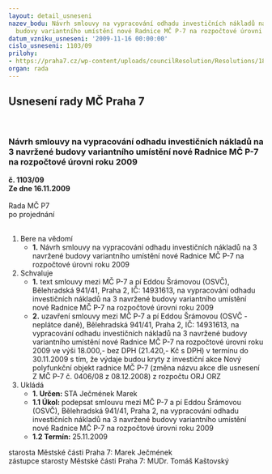 ```yaml
---
layout: detail_usneseni
nazev_bodu: Návrh smlouvy na vypracování odhadu investičních nákladů na 3 navržené
  budovy variantního umístění nové Radnice MČ P-7 na rozpočtové úrovni roku 2009
datum_vzniku_usneseni: '2009-11-16 00:00:00'
cislo_usneseni: 1103/09
prilohy:
- https://praha7.cz/wp-content/uploads/councilResolution/Resolutions/18311/58-smlouva.doc
organ: rada
---
```

<div id="ucUsn_pList" class="usn">
	<span><h2>Usnesení rady MČ Praha 7 </h2>
<br></span><div class="standBody">
<span><h3>Návrh smlouvy na vypracování odhadu investičních nákladů na 3 navržené budovy variantního umístění nové Radnice MČ P-7 na rozpočtové úrovni roku 2009</h3></span><div class="center">
		<strong>č. 1103/09</strong><br>
	</div>
<div class="center">
		<strong>Ze dne 16.11.2009</strong><br><br>
	</div>Rada MČ P7<br> po projednání<br><br><ol>
<li>Bere na vědomí<ul><li>
<strong>1.</strong> Návrh smlouvy na vypracování odhadu investičních nákladů na 3 navržené budovy variantního umístění nové Radnice MČ P-7 na rozpočtové úrovni roku 2009   </li></ul>
</li>
<li>Schvaluje<ul>
<li>
<strong>1.</strong> text smlouvy mezi MČ P-7 a pí Eddou Šrámovou (OSVČ), Bělehradská 941/41, Praha 2, IČ: 14931613, na vypracování odhadu investičních nákladů na 3 navržené budovy variantního umístění nové Radnice MČ P-7 na rozpočtové úrovni roku 2009 </li>
<li>
<strong>2.</strong> uzavření smlouvy mezi MČ P-7 a pí Eddou Šrámovou (OSVČ - neplátce daně), Bělehradská 941/41, Praha 2, IČ: 14931613, na vypracování odhadu investičních nákladů na 3 navržené budovy variantního umístění nové Radnice MČ P-7 na rozpočtové úrovni roku 2009 ve výši 18.000,- bez DPH (21.420,- Kč s DPH) v termínu do 30.11.2009 s tím, že výdaje budou kryty z investiční akce Nový polyfunkční objekt radnice MČ P-7 (změna názvu akce dle usnesení Z MČ P-7 č. 0406/08 z 08.12.2008) z rozpočtu ORJ ORZ       </li>
</ul>
</li>
<li>Ukládá<ul>
<li>
<strong>1. Určen: </strong>STA Ječmének Marek</li>
<li>
<strong>1.1 Úkol: </strong>podepsat smlouvu mezi MČ P-7 a pí Eddou Šrámovou (OSVČ), Bělehradská 941/41, Praha 2, na vypracování odhadu investičních nákladů na 3 navržené budovy variantního umístění nové Radnice MČ P-7 na rozpočtové úrovni roku 2009</li>
<li>
<strong>1.2 Termín: </strong>25.11.2009</li>
</ul>
</li>
</ol>starosta Městské části Praha 7: Marek Ječmének<br>zástupce starosty Městské části Praha 7: MUDr. Tomáš Kaštovský 
</div>
</div>
